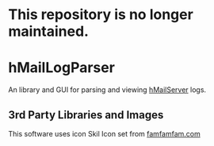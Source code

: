 This repository is no longer maintained.
========================================

hMailLogParser
==============

An library and GUI for parsing and viewing [hMailServer](http://www.hmailserver.com) logs.

3rd Party Libraries and Images
------------------------------

This software uses icon Skil Icon set from [famfamfam.com ](http://www.famfamfam.com/lab/icons/silk/)
